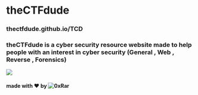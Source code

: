 # theCTFdude
### thectfdude.github.io/TCD

### theCTFdude is a cyber security resource website made to help people with an interest in cyber security (General , Web , Reverse , Forensics)

![](https://user-images.githubusercontent.com/33517160/121771687-894df100-cb79-11eb-98f6-d4bb86681d04.png)

#### made with ♥ by ![0xRar](https://github.com/0xRar)